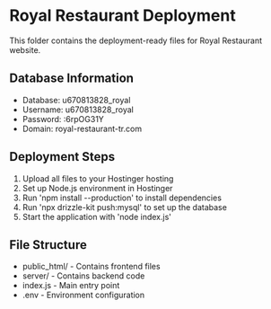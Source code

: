 # Royal Restaurant Deployment

This folder contains the deployment-ready files for Royal Restaurant website.

## Database Information
- Database: u670813828_royal
- Username: u670813828_royal
- Password: :6rpOG31Y
- Domain: royal-restaurant-tr.com

## Deployment Steps
1. Upload all files to your Hostinger hosting
2. Set up Node.js environment in Hostinger
3. Run 'npm install --production' to install dependencies
4. Run 'npx drizzle-kit push:mysql' to set up the database
5. Start the application with 'node index.js'

## File Structure
- public_html/ - Contains frontend files
- server/ - Contains backend code
- index.js - Main entry point
- .env - Environment configuration